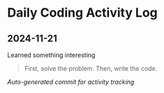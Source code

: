# Daily Coding Activity Log

## 2024-11-21

Learned something interesting

> First, solve the problem. Then, write the code.

*Auto-generated commit for activity tracking*
